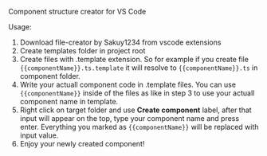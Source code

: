 Component structure creator for VS Code

Usage:
1. Download file-creator by Sakuy1234 from vscode extensions 
2. Create templates folder in project root
3. Create files with .template extension. So for example if you create file `{{componentName}}.ts.template` it will resolve to `{{componentName}}.ts` in component folder.
4. Write your actuall component code in .template files. You can use `{{componentName}}` inside of the files as like in step 3 to use your actuall component name in template.
5. Right click on target folder and use **Create component** label, after that input will appear on the top, type your component name and press enter. Everything you marked as `{{componentName}}` will be replaced with input value.
6. Enjoy your newly created component!
